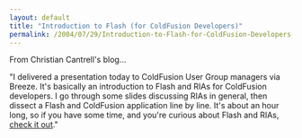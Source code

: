 ```yaml
---
layout: default
title: "Introduction to Flash (for ColdFusion Developers)"
permalink: /2004/07/29/Introduction-to-Flash-for-ColdFusion-Developers-/
---
```


<P>From <SPAN class=description>Christian Cantrell's&nbsp;blog...</SPAN></P>
<P>"I delivered a presentation today to ColdFusion User Group managers via Breeze. It's basically an introduction to Flash and RIAs for ColdFusion developers. I go through some slides discussing RIAs in general, then dissect a Flash and ColdFusion application line by line. It's about an hour long, so if you have some time, and you're curious about Flash and RIAs, <A class="" href="http://macromedia.breezecentral.com/p25805782/" target=_blank>check it out</A>."</P>
